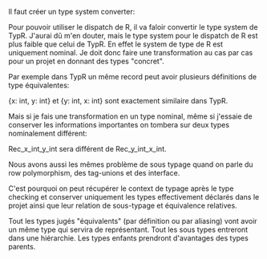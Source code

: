 Il faut créer un type system converter:

Pour pouvoir utiliser le dispatch de R, il va faloir convertir le type system de TypR.
J'aurai dû m'en douter, mais le type system pour le dispatch de R est plus faible que celui de TypR.
En effet le system de type de R est uniquement nominal. 
Je doit donc faire une transformation au cas par cas pour un projet en donnant des types "concret".

Par exemple dans TypR un même record peut avoir plusieurs définitions de type équivalentes:

{x: int, y: int} et {y: int, x: int} sont exactement similaire dans TypR.

Mais si je fais une transformation en un type nominal, même si j'essaie de conserver les informations importantes on tombera sur deux types nominalement différent:

Rec_x_int_y_int sera différent de Rec_y_int_x_int.

Nous avons aussi les mêmes problème de sous typage quand on parle du row polymorphism, des tag-unions et des interface.

C'est pourquoi on peut récupérer le context de typage après le type checking et conserver uniquement les types effectivement déclarés dans le projet ainsi que leur relation de sous-typage et équivalence relatives.

Tout les types jugés "équivalents" (par définition ou par aliasing) vont avoir un même type qui servira de représentant.
Tout les sous types entreront dans une hiérarchie. Les types enfants prendront d'avantages des types parents.


